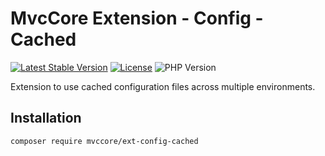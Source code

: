 # MvcCore Extension - Config - Cached

[![Latest Stable Version](https://img.shields.io/badge/Stable-v4.3.1-brightgreen.svg?style=plastic)](https://github.com/mvccore/ext-config-cached/releases)
[![License](https://img.shields.io/badge/Licence-BSD-brightgreen.svg?style=plastic)](https://mvccore.github.io/docs/mvccore/4.0.0/LICENCE.md)
![PHP Version](https://img.shields.io/badge/PHP->=5.3-brightgreen.svg?style=plastic)

Extension to use cached configuration files across multiple environments.

## Installation
```shell
composer require mvccore/ext-config-cached
```
